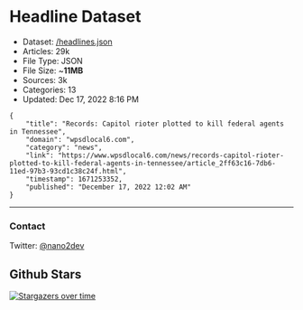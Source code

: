 # Headline Dataset

- Dataset: [/headlines.json](https://raw.githubusercontent.com/fwd/news/master/headlines.json) 
- Articles: 29k
- File Type: JSON
- File Size: ~**11MB**
- Sources: 3k
- Categories: 13
- Updated: Dec 17, 2022 8:16 PM

```
{
    "title": "Records: Capitol rioter plotted to kill federal agents in Tennessee",
    "domain": "wpsdlocal6.com",
    "category": "news",
    "link": "https://www.wpsdlocal6.com/news/records-capitol-rioter-plotted-to-kill-federal-agents-in-tennessee/article_2ff63c16-7db6-11ed-97b3-93cd1c38c24f.html",
    "timestamp": 1671253352,
    "published": "December 17, 2022 12:02 AM"
}
```

---

### Contact 

Twitter: [@nano2dev](https://twitter.com/nano2dev)

## Github Stars

[![Stargazers over time](https://starchart.cc/fwd/news.svg)](https://starchart.cc/fwd/news)
